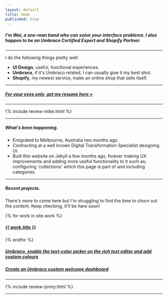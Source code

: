 ```yaml
---
layout: default
title: Home
published: true
---
```


##### I'm Wai, a one-man band who can solve your interface problems. I also happen to be an Umbraco Certified Expert and Shopify Partner.

---

I do the following things pretty well:

- **UI Design**, useful, functional experiences.
- **Umbraco**, if it's Umbraco related, I can usually give it my best shot.
- **Shopify**, my newest service, make an online shop that sells itself.

---

##### [For your eyes only, get my resume here >](/docs/cv-webDesignUIUX_wailaw.pdf/)

---

{% include review-mike.html %}

---

##### What's been happening.

- Emigrated to Melbourne, Australia two months ago.
- Contracting at a well known Digital Transformation Specialist designing UI.
- Built this website on Jekyll a few months ago, forever making UX improvements and adding more useful functionality to it such as; configuring 'collections' which this page is part of and including categories.

---

##### Recent projects.
There's more to come here but I'm struggling to find the time to churn out the content. Keep checking, it'll be here soon!

{% for work in site.work %}
<h5>
<a href="{{ work.url | prepend: site.baseurl }}">{{ work.title }}</a>
</h5>
{% endfor %}
<h5>
<a href="{{ site.baseurl }}/categories/umbraco-text-color-picker-rich-text-editor">Umbraco, enable the text-color picker on the rich text editor and add custom colours</a>
</h5>
<h5>
<a href="{{ site.baseurl }}/categories/umbraco-custom-welcome-dashboard/">Create an Umbraco custom welcome dashboard</a>
</h5>

---

{% include review-jonny.html %}

---
